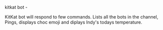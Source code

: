 kitkat bot -

KitKat bot will respond to few commands.
Lists all the bots in the channel, Pings, displays choc emoji and diplays Indy's todays temperature.